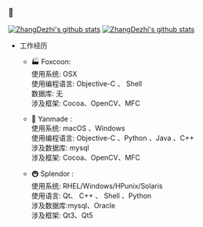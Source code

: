 ### 👋 

<!-- ![winAU](./Resource/winAU.gif) -->

[![ZhangDezhi's github stats](https://github-readme-stats.vercel.app/api?username=ZhangDezhi&show_icons=true?theme=radical)](https://github.com/ZhangDezhi/shortcuts)
[![ZhangDezhi's github stats](https://github-readme-stats.vercel.app/api?username=ZhangDezhi?theme=radical)](https://github.com/ZhangDezhi/shortcuts)


- 工作经历
  - 🏭️ Foxcoon:  
    使用系统: OSX  
    使用编程语言: Objective-C 、 Shell  
    数据库: 无    
    涉及框架: Cocoa、OpenCV、MFC  

  - 🌱 Yanmade  :  
    使用系统:   macOS 、Windows  
    使用编程语言: Objective-C 、Python 、Java 、C++  
    涉及数据库: mysql    
    涉及框架: Cocoa、OpenCV、MFC  

  - 🚇️ Splendor :  
    使用系统:  RHEL/Windows/HPunix/Solaris  
    使用语言: Qt、 C++ 、 Shell 、Python  
    涉及数据库:mysql、Oracle    
    涉及框架: Qt3、Qt5  

<!--
- 编程经历

| 时间       | 语言        | 动作                 | 重要 |
| --         | --          | --                   | --     |
| 2011/9/1   | C语言       | HelloWorld           | ⭐️️   |
| 2014/4/11  | Objective-C | HelloWorld           |      |
| 2014/5/11  | Objective-C | 上项目 (AGV中控程序) | ⭐️️   |
| 2014/5/11  | Git         | git init             | ⭐️️   |
| 2016       |             |                      |      |
| 2016/2/28  | GitHub      | hello world          |      |
| 2016/8/23  | Shell       | HelloWorld           | ⭐️️   |
| 2016/9/10  | Python      | HelloWorld           |      |
| 2016/9/18  | Perl        | 了解                 |      |
| 2016/10/4  | VBScript    | HelloWorld           |      |
| 2016/10/5  | 批处理      | HelloWorld           |      |
| 2016/9/17  | AppleScript | 简单项目             |      |
| 2016/10/30 | SQL         | HelloWorld           |      |
| 2017       |             |                      |      |
| 2017/6/19  | C++         | 直接上项目(上位机)   |      |
| 2017/6/19  | Qt5         | 系统学习             | ⭐️️   |
| 2017/7/7   | C#          | HelloWorld           |      |
| 2017/9/12  | Swift       | HelloWorld           |      |
| 2018       |             |                      |      |
| 2018/4/10  | Java        | 上项目 (自动化)      |      |
| 2019/6/23  | Qt3         | 上项目 (监控系统)    | ⭐️️   |
| 2019/6/23  | C++         | 上项目 (监控系统)    | ⭐️️   |
| 2019/7/23  | DokuWiki    | 上项目 (监控系统)    |      |
| 2019/10/20 | 批处理      | 上项目 (工具开发)    | ⭐️️   |
| 2020/3/3   | Docker      | macOS HelloDocker    |      |
| 2020/3/20  | Python      | 上项目(工具开发)     |      |


-->


<!--
**ZhangDezhi/ZhangDezhi** is a ✨ _special_ ✨ repository because its `README.md` (this file) appears on your GitHub profile.

Here are some ideas to get you started:

- 🔭 I’m currently working on ...
- 🌱 I’m currently learning ...
- 👯 I’m looking to collaborate on ...
- 🤔 I’m looking for help with ...
- 💬 Ask me about ...
- 📫 How to reach me: ...
- 😄 Pronouns: ...
- ⚡ Fun fact: ...
-->
